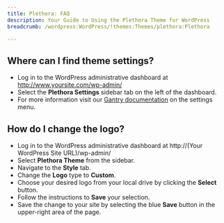 ```yaml
---
title: Plethora: FAQ
description: Your Guide to Using the Plethora Theme for WordPress
breadcrumb: /wordpress:WordPress/!themes:Themes/plethora:Plethora

---
```


Where can I find theme settings?
-----
* Log in to the WordPress administrative dashboard at http://www.yoursite.com/wp-admin/
* Select the **Plethora Settings** sidebar tab on the left of the dashboard.
* For more information visit our [Gantry documentation](http://docs.gantry.org/gantry4/configure) on the settings menu.

How do I change the logo?
-----

* Log in to the WordPress administrative dashboard at http://(Your WordPress Site URL)/wp-admin/
* Select **Plethora Theme** from the sidebar.
* Navigate to the **Style** tab.
* Change the **Logo** type to **Custom**.
* Choose your desired logo from your local drive by clicking the **Select** button.
* Follow the instructions to **Save** your selection.
* Save the change to your site by selecting the blue **Save** button in the upper-right area of the page.

[gantry]: http://docs.gantry.org/gantry4/configure